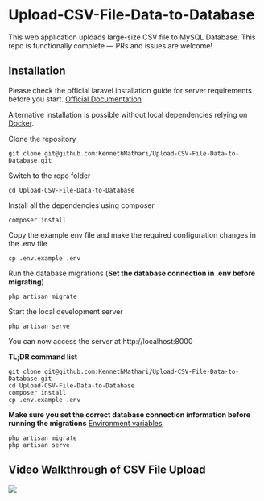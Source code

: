 # Upload-CSV-File-Data-to-Database

This web application uploads large-size CSV file to MySQL Database.
This repo is functionally complete — PRs and issues are welcome!

## Installation

Please check the official laravel installation guide for server requirements before you start. [Official Documentation](https://laravel.com/docs/5.4/installation#installation)

Alternative installation is possible without local dependencies relying on [Docker](#docker).

Clone the repository

    git clone git@github.com:KennethMathari/Upload-CSV-File-Data-to-Database.git

Switch to the repo folder

    cd Upload-CSV-File-Data-to-Database

Install all the dependencies using composer

    composer install

Copy the example env file and make the required configuration changes in the .env file

    cp .env.example .env

Run the database migrations (**Set the database connection in .env before migrating**)

    php artisan migrate

Start the local development server

    php artisan serve

You can now access the server at http://localhost:8000

**TL;DR command list**

    git clone git@github.com:KennethMathari/Upload-CSV-File-Data-to-Database.git
    cd Upload-CSV-File-Data-to-Database
    composer install
    cp .env.example .env

**Make sure you set the correct database connection information before running the migrations** [Environment variables](#environment-variables)

    php artisan migrate
    php artisan serve

## Video Walkthrough of CSV File Upload

<img src="UploadCSV.gif">
